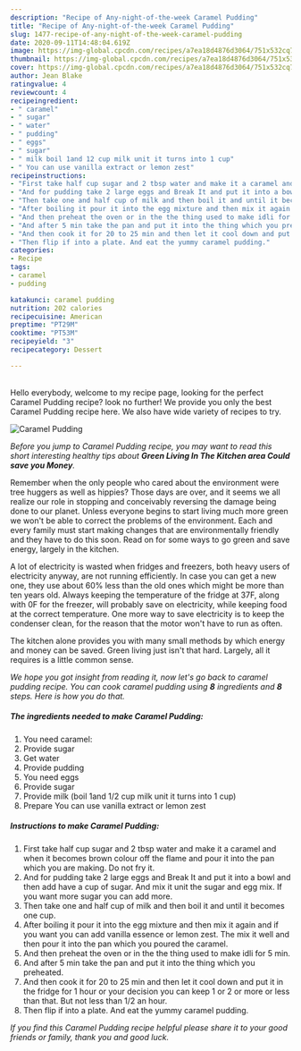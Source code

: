 ```yaml
---
description: "Recipe of Any-night-of-the-week Caramel Pudding"
title: "Recipe of Any-night-of-the-week Caramel Pudding"
slug: 1477-recipe-of-any-night-of-the-week-caramel-pudding
date: 2020-09-11T14:48:04.619Z
image: https://img-global.cpcdn.com/recipes/a7ea18d4876d3064/751x532cq70/caramel-pudding-recipe-main-photo.jpg
thumbnail: https://img-global.cpcdn.com/recipes/a7ea18d4876d3064/751x532cq70/caramel-pudding-recipe-main-photo.jpg
cover: https://img-global.cpcdn.com/recipes/a7ea18d4876d3064/751x532cq70/caramel-pudding-recipe-main-photo.jpg
author: Jean Blake
ratingvalue: 4
reviewcount: 4
recipeingredient:
- " caramel"
- " sugar"
- " water"
- " pudding"
- " eggs"
- " sugar"
- " milk boil 1and 12 cup milk unit it turns into 1 cup"
- " You can use vanilla extract or lemon zest"
recipeinstructions:
- "First take half cup sugar and 2 tbsp water and make it a caramel and when it becomes brown colour off the flame and pour it into the pan which you are making. Do not fry it."
- "And for pudding take 2 large eggs and Break It and put it into a bowl and then add have a cup of sugar. And mix it unit the sugar and egg mix. If you want more sugar you can add more."
- "Then take one and half cup of milk and then boil it and until it becomes one cup."
- "After boiling it pour it into the egg mixture and then mix it again and if you want you can add vanilla essence or lemon zest. The mix it well and then pour it into the pan which you poured the caramel."
- "And then preheat the oven or in the the thing used to make idli for 5 min."
- "And after 5 min take the pan and put it into the thing which you preheated."
- "And then cook it for 20 to 25 min and then let it cool down and put it in the fridge for 1 hour or your decision you can keep 1 or 2 or more or less than that. But not less than 1/2 an hour."
- "Then flip if into a plate. And eat the yummy caramel pudding."
categories:
- Recipe
tags:
- caramel
- pudding

katakunci: caramel pudding 
nutrition: 202 calories
recipecuisine: American
preptime: "PT29M"
cooktime: "PT53M"
recipeyield: "3"
recipecategory: Dessert

---
```

<br>
Hello everybody, welcome to my recipe page, looking for the perfect Caramel Pudding recipe? look no further! We provide you only the best Caramel Pudding recipe here. We also have wide variety of recipes to try.
<br>


![Caramel Pudding](https://img-global.cpcdn.com/recipes/a7ea18d4876d3064/751x532cq70/caramel-pudding-recipe-main-photo.jpg)

<i>Before you jump to Caramel Pudding recipe, you may want to read this short interesting healthy tips about 
<strong>Green Living In The Kitchen area Could save you Money</strong>.</i>
</br>

Remember when the only people who cared about the environment were tree huggers as well as hippies? Those days are over, and it seems we all realize our role in stopping and conceivably reversing the damage being done to our planet. Unless everyone begins to start living much more green we won't be able to correct the problems of the environment. Each and every family must start making changes that are environmentally friendly and they have to do this soon. Read on for some ways to go green and save energy, largely in the kitchen.

A lot of electricity is wasted when fridges and freezers, both heavy users of electricity anyway, are not running efficiently. In case you can get a new one, they use about 60% less than the old ones which might be more than ten years old. Always keeping the temperature of the fridge at 37F, along with 0F for the freezer, will probably save on electricity, while keeping food at the correct temperature. One more way to save electricity is to keep the condenser clean, for the reason that the motor won't have to run as often.

The kitchen alone provides you with many small methods by which energy and money can be saved. Green living just isn't that hard. Largely, all it requires is a little common sense.


<i>We hope you got insight from reading it, now let's go back to caramel pudding recipe. You can cook caramel pudding using <strong>8</strong> ingredients and <strong>8</strong> steps. Here is how you do that.
</i>

##### The ingredients needed to make Caramel Pudding:

1. You need  caramel:
1. Provide  sugar
1. Get  water
1. Provide  pudding
1. You need  eggs
1. Provide  sugar
1. Provide  milk (boil 1and 1/2 cup milk unit it turns into 1 cup)
1. Prepare  You can use vanilla extract or lemon zest


##### Instructions to make Caramel Pudding:

1. First take half cup sugar and 2 tbsp water and make it a caramel and when it becomes brown colour off the flame and pour it into the pan which you are making. Do not fry it.
1. And for pudding take 2 large eggs and Break It and put it into a bowl and then add have a cup of sugar. And mix it unit the sugar and egg mix. If you want more sugar you can add more.
1. Then take one and half cup of milk and then boil it and until it becomes one cup.
1. After boiling it pour it into the egg mixture and then mix it again and if you want you can add vanilla essence or lemon zest. The mix it well and then pour it into the pan which you poured the caramel.
1. And then preheat the oven or in the the thing used to make idli for 5 min.
1. And after 5 min take the pan and put it into the thing which you preheated.
1. And then cook it for 20 to 25 min and then let it cool down and put it in the fridge for 1 hour or your decision you can keep 1 or 2 or more or less than that. But not less than 1/2 an hour.
1. Then flip if into a plate. And eat the yummy caramel pudding.


<i>If you find this Caramel Pudding recipe helpful please share it to your good friends or family, thank you and good luck.</i>
